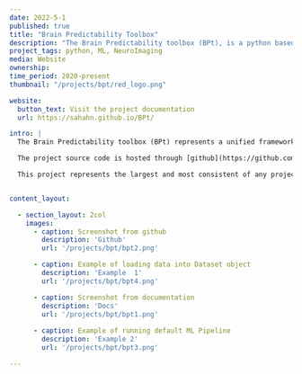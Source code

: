 ```yaml
---
date: 2022-5-1
published: true
title: "Brain Predictability Toolbox"
description: "The Brain Predictability toolbox (BPt), is a python based Machine Learning library designed for neuroimaging."
project_tags: python, ML, NeuroImaging
media: Website
ownership:
time_period: 2020-present
thumbnail: "/projects/bpt/red_logo.png"

website:
  button_text: Visit the project documentation
  url: https://sahahn.github.io/BPt/

intro: |
  The Brain Predictability toolbox (BPt) represents a unified framework of machine learning (ML) tools designed to work with both tabulated data (e.g. brain derived, psychiatric, behavioral and physiological variables) and neuroimaging specific data (e.g. brain volumes and surfaces). This package is suitable for investigating a wide range of different neuroimaging-based ML questions, in particular, those queried from large human datasets.

  The project source code is hosted through [github](https://github.com/sahahn/BPt), as well as the project [documentation](https://sahahn.github.io/BPt/). A paper describing this work  was published in [Bioinformatics](https://academic.oup.com/bioinformatics/article-abstract/37/11/1637/5995310?login=false) in 2021, and is also avaliable on [arvix](https://arxiv.org/abs/2011.01715).

  This project represents the largest and most consistent of any project I have worked on. In the process of developing the library, I learned a great deal about how to generally structure growing code-bases as well as what not to do... (the first iteration of the project may or may not have grown into a giant god class that I had to spend two weeks de-fusing into its current state). The current version of the library has all sorts of other nice things built in too, like automatically generated documentation, CI testing across devices through GitHub Actions and more.


content_layout:

  - section_layout: 2col
    images:
      - caption: Screenshot from github
        description: 'Github'
        url: '/projects/bpt/bpt2.png'

      - caption: Example of loading data into Dataset object
        description: 'Example  1'
        url: '/projects/bpt/bpt4.png'

      - caption: Screenshot from documentation
        description: 'Docs'
        url: '/projects/bpt/bpt1.png'
        
      - caption: Example of running default ML Pipeline
        description: 'Example 2'
        url: '/projects/bpt/bpt3.png'

---
```

